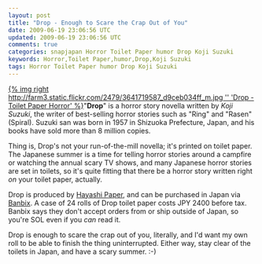 ```yaml
---           
layout: post
title: "Drop - Enough to Scare the Crap Out of You"
date: 2009-06-19 23:06:56 UTC
updated: 2009-06-19 23:06:56 UTC
comments: true
categories: snapjapan Horror Toilet Paper humor Drop Koji Suzuki
keywords: Horror,Toilet Paper,humor,Drop,Koji Suzuki
tags: Horror Toilet Paper humor Drop Koji Suzuki
---
```

 

[{% img right http://farm3.static.flickr.com/2479/3641719587_d9ceb034ff_m.jpg '' 'Drop - Toilet Paper Horror' %}](http://www.flickr.com/photos/81796435@N00/3641719587 "View 'Drop - Toilet Paper Horror' on Flickr.com")"**Drop**" is a horror story novella written by _Koji Suzuki_, the writer of best-selling horror stories such as "Ring" and "Rasen" (Spiral). Suzuki san was born in 1957 in Shizuoka Prefecture, Japan, and his books have sold more than 8 million copies. 


Thing is, Drop's not your run-of-the-mill novella; it's printed on toilet paper. The Japanese summer is a time for telling horror stories around a campfire or watching the annual scary TV shows, and many Japanese horror stories are set in toilets, so it's quite fitting that there be a horror story written right _on_ your toilet paper, actually. 


Drop is produced by [Hayashi Paper](http://www.hayashi-paper.com/contents/pick-up/drop.html), and can be purchased in Japan via [Banbix](http://www.banbix.com/drop.htm). A case of 24 rolls of Drop toilet paper costs JPY 2400 before tax. Banbix says they don't accept orders from or ship outside of Japan, so you're SOL even if you _can_ read it. 


Drop is enough to scare the crap out of you, literally, and I'd want my own roll to be able to finish the thing uninterrupted. Either way, stay clear of the toilets in Japan, and have a scary summer. :-)

